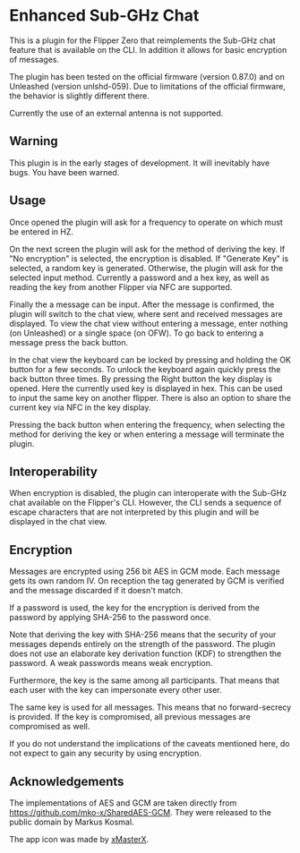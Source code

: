 # Enhanced Sub-GHz Chat

This is a plugin for the Flipper Zero that reimplements the Sub-GHz chat
feature that is available on the CLI. In addition it allows for basic
encryption of messages.

The plugin has been tested on the official firmware (version 0.87.0) and on
Unleashed (version unlshd-059). Due to limitations of the official firmware,
the behavior is slightly different there.

Currently the use of an external antenna is not supported.

## Warning

This plugin is in the early stages of development. It will inevitably have
bugs. You have been warned.

## Usage

Once opened the plugin will ask for a frequency to operate on which must be
entered in HZ.

On the next screen the plugin will ask for the method of deriving the key. If
"No encryption" is selected, the encryption is disabled. If "Generate Key" is
selected, a random key is generated. Otherwise, the plugin will ask for the
selected input method. Currently a password and a hex key, as well as reading
the key from another Flipper via NFC are supported.

Finally the a message can be input. After the message is confirmed, the plugin
will switch to the chat view, where sent and received messages are displayed.
To view the chat view without entering a message, enter nothing (on Unleashed)
or a single space (on OFW). To go back to entering a message press the back
button.

In the chat view the keyboard can be locked by pressing and holding the OK
button for a few seconds. To unlock the keyboard again quickly press the back
button three times. By pressing the Right button the key display is opened.
Here the currently used key is displayed in hex. This can be used to input the
same key on another flipper. There is also an option to share the current key
via NFC in the key display.

Pressing the back button when entering the frequency, when selecting the method
for deriving the key or when entering a message will terminate the plugin.

## Interoperability

When encryption is disabled, the plugin can interoperate with the Sub-GHz chat
available on the Flipper's CLI. However, the CLI sends a sequence of escape
characters that are not interpreted by this plugin and will be displayed in the
chat view.

## Encryption

Messages are encrypted using 256 bit AES in GCM mode. Each message gets its own
random IV. On reception the tag generated by GCM is verified and the message
discarded if it doesn't match.

If a password is used, the key for the encryption is derived from the password
by applying SHA-256 to the password once.

Note that deriving the key with SHA-256 means that the security of your
messages depends entirely on the strength of the password. The plugin does not
use an elaborate key derivation function (KDF) to strengthen the password. A
weak passwords means weak encryption.

Furthermore, the key is the same among all participants. That means that each
user with the key can impersonate every other user.

The same key is used for all messages. This means that no forward-secrecy is
provided. If the key is compromised, all previous messages are compromised as
well.

If you do not understand the implications of the caveats mentioned here, do not
expect to gain any security by using encryption.

## Acknowledgements

The implementations of AES and GCM are taken directly from
https://github.com/mko-x/SharedAES-GCM. They were released to the public domain
by Markus Kosmal.

The app icon was made by [xMasterX](https://github.com/xMasterX).
